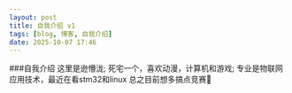 ```yaml
---
layout: post
title: 自我介绍 v1
tags: [blog, 博客, 自我介绍]
date: 2025-10-07 17:46 
---
```

###自我介绍
这里是逊懵泷;
死宅一个，喜欢动漫，计算机和游戏;
专业是物联网应用技术，最近在看stm32和linux
总之目前想多搞点竞赛🤔